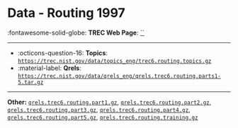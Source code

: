 # Data - Routing 1997 

:fontawesome-solid-globe: **TREC Web Page**: [``]()

---

- :octicons-question-16: **Topics**: [`https://trec.nist.gov/data/topics_eng/trec6.routing.topics.gz`](https://trec.nist.gov/data/topics_eng/trec6.routing.topics.gz)
- :material-label: **Qrels**: [`https://trec.nist.gov/data/qrels_eng/qrels.trec6.routing.parts1-5.tar.gz`](https://trec.nist.gov/data/qrels_eng/qrels.trec6.routing.parts1-5.tar.gz)


---

**Other:** [`qrels.trec6.routing.part1.gz`](https://trec.nist.gov/data/qrels_eng/qrels.trec6.routing.part1.gz), [`qrels.trec6.routing.part2.gz`](https://trec.nist.gov/data/qrels_eng/qrels.trec6.routing.part2.gz), [`qrels.trec6.routing.part3.gz`](https://trec.nist.gov/data/qrels_eng/qrels.trec6.routing.part3.gz), [`qrels.trec6.routing.part4.gz`](https://trec.nist.gov/data/qrels_eng/qrels.trec6.routing.part4.gz), [`qrels.trec6.routing.part5.gz`](https://trec.nist.gov/data/qrels_eng/qrels.trec6.routing.part5.gz), [`qrels.trec6.routing.training.gz`](https://trec.nist.gov/data/qrels_eng/qrels.trec6.routing.training.gz)
